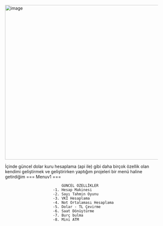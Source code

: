 <img width="974" height="510" alt="image" src="https://github.com/user-attachments/assets/1c165332-6475-4682-a11f-293e99161a58" />


İçinde güncel dolar kuru hesaplama (api ile) gibi daha birçok özellik olan kendimi geliştirmek ve geliştirirken yaptığım projeleri bir menü haline getirdiğim === Menuv1 ===

                              GÜNCEL ÖZELLİKLER
                          -1. Hesap Makinesi
                          -2. Sayı Tahmin Oyunu
                          -3. VKİ Hesaplama
                          -4. Not Ortalaması Hesaplama
                          -5. Dolar - TL Çevirme
                          -6. Saat Dönüştürme
                          -7. Burç bulma
                          -8. Mini ATM

